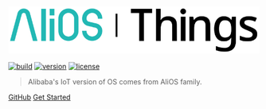 ![logo](_media/icon.svg)

[![build](https://img.shields.io/travis/alibaba/AliOS-Things/master.svg?style=flat-square)](https://github.com/alibaba/AliOS-Things)
[![version](https://img.shields.io/github/tag/alibaba/AliOS-Things.svg?style=flat-square)](https://github.com/alibaba/AliOS-Things)
[![license](https://img.shields.io/github/license/alibaba/AliOS-Things.svg?style=flat-square)](https://github.com/alibaba/AliOS-Things)

> Alibaba's IoT version of OS comes from AliOS family.

[GitHub](https://github.com/alibaba/AliOS-Things)
[Get Started](#alios-things)

